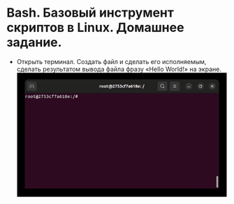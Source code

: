# Bash. Базовый инструмент скриптов в Linux. Домашнее задание.

* Открыть терминал. Создать файл и сделать его исполняемым, сделать результатом вывода файла фразу «Hello World!» на экране.
![Screenshot](https://github.com/ipodovalov/productstar/blob/main/assets/task1.gif)
